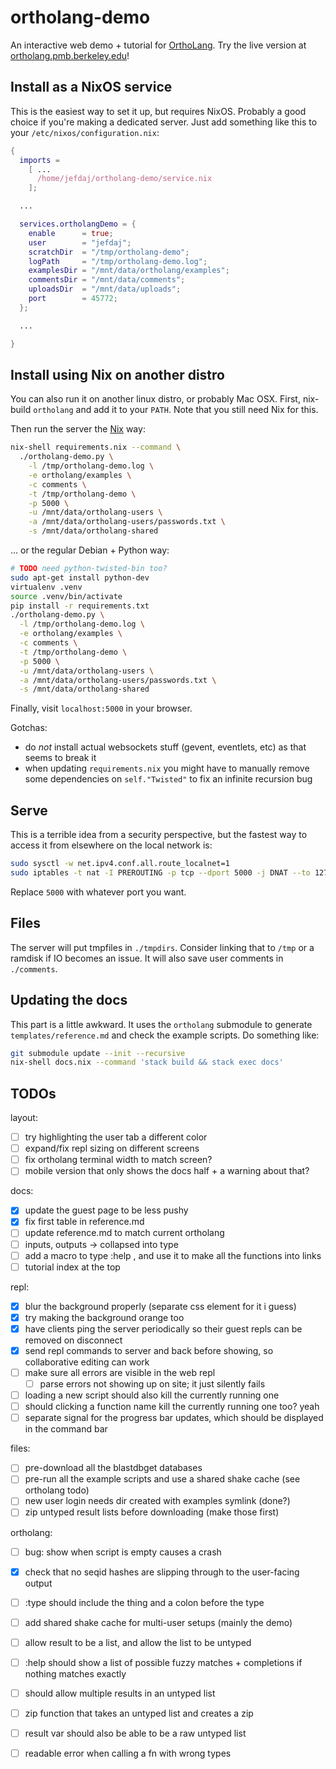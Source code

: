 ortholang-demo
==============

An interactive web demo + tutorial for [OrthoLang][1].
Try the live version at [ortholang.pmb.berkeley.edu](https://ortholang.pmb.berkeley.edu)!

Install as a NixOS service
--------------------------

This is the easiest way to set it up, but requires NixOS.
Probably a good choice if you're making a dedicated server.
Just add something like this to your `/etc/nixos/configuration.nix`:

```.nix
{
  imports =
    [ ...
      /home/jefdaj/ortholang-demo/service.nix
    ];

  ...

  services.ortholangDemo = {
    enable      = true;
    user        = "jefdaj";
    scratchDir  = "/tmp/ortholang-demo";
    logPath     = "/tmp/ortholang-demo.log";
    examplesDir = "/mnt/data/ortholang/examples";
    commentsDir = "/mnt/data/comments";
    uploadsDir  = "/mnt/data/uploads";
    port        = 45772;
  };

  ...

}
```

Install using Nix on another distro
-----------------------------------

You can also run it on another linux distro, or probably Mac OSX.
First, nix-build `ortholang` and add it to your `PATH`.
Note that you still need Nix for this.

Then run the server the [Nix][2] way:

```.bash
nix-shell requirements.nix --command \
  ./ortholang-demo.py \
    -l /tmp/ortholang-demo.log \
    -e ortholang/examples \
    -c comments \
    -t /tmp/ortholang-demo \
    -p 5000 \
    -u /mnt/data/ortholang-users \
    -a /mnt/data/ortholang-users/passwords.txt \
    -s /mnt/data/ortholang-shared
```

... or the regular Debian + Python way:

```.bash
# TODO need python-twisted-bin too?
sudo apt-get install python-dev
virtualenv .venv
source .venv/bin/activate
pip install -r requirements.txt
./ortholang-demo.py \
  -l /tmp/ortholang-demo.log \
  -e ortholang/examples \
  -c comments \
  -t /tmp/ortholang-demo \
  -p 5000 \
  -u /mnt/data/ortholang-users \
  -a /mnt/data/ortholang-users/passwords.txt \
  -s /mnt/data/ortholang-shared
```

Finally, visit `localhost:5000` in your browser.

Gotchas:

* do *not* install actual websockets stuff (gevent, eventlets, etc) as that seems to break it
* when updating `requirements.nix` you might have to manually remove
  some dependencies on `self."Twisted"` to fix an infinite recursion bug

Serve
-----

This is a terrible idea from a security perspective,
but the fastest way to access it from elsewhere on the local network is:

```.bash
sudo sysctl -w net.ipv4.conf.all.route_localnet=1
sudo iptables -t nat -I PREROUTING -p tcp --dport 5000 -j DNAT --to 127.0.0.1:80
```

Replace `5000` with whatever port you want.

Files
-----

The server will put tmpfiles in `./tmpdirs`. Consider linking that to `/tmp` or
a ramdisk if IO becomes an issue. It will also save user comments in `./comments`.

Updating the docs
-----------------

This part is a little awkward. It uses the `ortholang` submodule to generate `templates/reference.md`
and check the example scripts. Do something like:

``` .bash
git submodule update --init --recursive
nix-shell docs.nix --command 'stack build && stack exec docs'
```

TODOs
-----

layout:

- [ ] try highlighting the user tab a different color
- [ ] expand/fix repl sizing on different screens
- [ ] fix ortholang terminal width to match screen?
- [ ] mobile version that only shows the docs half + a warning about that?

docs:

- [x] update the guest page to be less pushy
- [x] fix first table in reference.md
- [ ] update reference.md to match current ortholang
- [ ] inputs, outputs -> collapsed into type
- [ ] add a macro to type :help <fnname>, and use it to make all the functions into links
- [ ] tutorial index at the top

repl:

- [x] blur the background properly (separate css element for it i guess)
- [x] try making the background orange too
- [x] have clients ping the server periodically so their guest repls can be removed on disconnect
- [x] send repl commands to server and back before showing, so collaborative editing can work
- [ ] make sure all errors are visible in the web repl
  - [ ] parse errors not showing up on site; it just silently fails
- [ ] loading a new script should also kill the currently running one
- [ ] should clicking a function name kill the currently running one too? yeah
- [ ] separate signal for the progress bar updates, which should be displayed in the command bar

files:

- [ ] pre-download all the blastdbget databases
- [ ] pre-run all the example scripts and use a shared shake cache (see ortholang todo)
- [ ] new user login needs dir created with examples symlink (done?)
- [ ] zip untyped result lists before downloading (make those first)

ortholang:

- [ ] bug: show when script is empty causes a crash
- [x] check that no seqid hashes are slipping through to the user-facing output
- [ ] :type should include the thing and a colon before the type
- [ ] add shared shake cache for multi-user setups (mainly the demo)
- [ ] allow result to be a list, and allow the list to be untyped
- [ ] :help should show a list of possible fuzzy matches + completions if nothing matches exactly
- [ ] should allow multiple results in an untyped list
- [ ] zip function that takes an untyped list and creates a zip
- [ ] result var should also be able to be a raw untyped list
- [ ] readable error when calling a fn with wrong types


[1]: https://github.com/jefdaj/ortholang
[2]: https://nixos.org/nix

